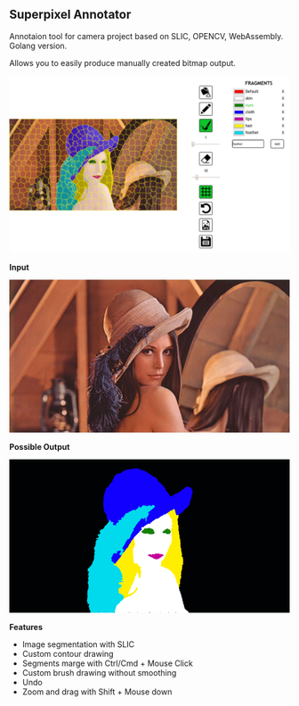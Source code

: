 ## Superpixel Annotator

Annotaion tool for camera project based on SLIC, OPENCV, WebAssembly. Golang version.

Allows you to easily produce manually created bitmap output.

![ui](doc/ui.png)

**Input**

![Input](doc/cv.jpg)

**Possible Output**

![Output](doc/data.png)

**Features**

* Image segmentation with SLIC
* Custom contour drawing
* Segments marge with Ctrl/Cmd + Mouse Click
* Custom brush drawing without smoothing
* Undo
* Zoom and drag with Shift + Mouse down
